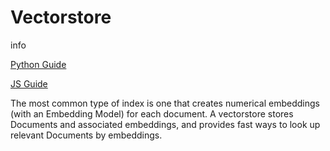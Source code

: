 Vectorstore
===========

info

[Python Guide](https://python.langchain.com/en/latest/modules/indexes/vectorstores.html)

[JS Guide](https://js.langchain.com/docs/modules/indexes/vector_stores)

The most common type of index is one that creates numerical embeddings (with an Embedding Model) for each document. A vectorstore stores Documents and associated embeddings, and provides fast ways to look up relevant Documents by embeddings.
